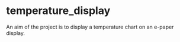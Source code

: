 # temperature_display
An aim of the project is to display a temperature chart on an e-paper display.
